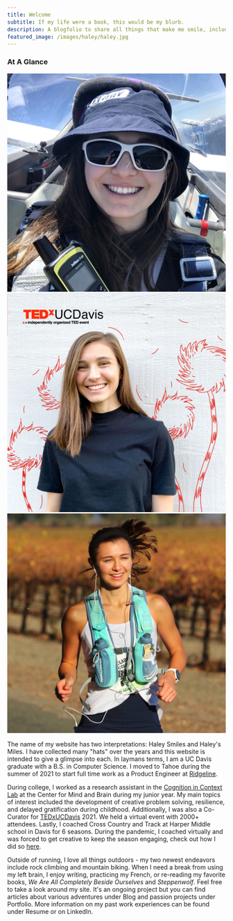 ```yaml
---
title: Welcome
subtitle: If my life were a book, this would be my blurb.
description: A blogfolio to share all things that make me smile, including running many miles
featured_image: /images/haley/haley.jpg
---
```


### At A Glance

<div class="gallery" data-columns="3">
    <img src="/images/haley/haley-flight.jpg">
    <img src="/images/haley/haley-ted.jpg">
    <img src="/images/haley/haley-20-miles.jpg">
</div>

The name of my website has two interpretations: Haley Smiles and Haley's Miles. I have collected many "hats" over the years and this website is intended to give a glimpse into each. In laymans terms, I am a UC Davis graduate with a B.S. in Computer Science. I moved to Tahoe during the summer of 2021 to start full time work as a Product Engineer at [Ridgeline](https://www.ridgelineapps.com).

During college, I worked as a research assistant in the [Cognition in Context Lab](https://cognitionincontext.ucdavis.edu) at the Center for Mind and Brain during my junior year. My main topics of interest included the development of creative problem solving, resilience, and delayed gratification during childhood. Additionally, I was also a Co-Curator for [TEDxUCDavis](http://www.tedxucdavis.org) 2021. We held a virtual event with 2000+ attendees. Lastly, I coached Cross Country and Track at Harper Middle school in Davis for 6 seasons. During the pandemic, I coached virtually and was forced to get creative to keep the season engaging, check out how I did so [here](https://www.davisenterprise.com/sports/harper-harriers-map-out-a-unique-thank-you-to-workers/). 

Outside of running, I love all things outdoors - my two newest endeavors include rock climbing and mountain biking. When I need a break from using my left brain, I enjoy writing, practicing my French, or re-reading my favorite books, *We Are All Completely Beside Ourselves* and *Steppenwolf*. Feel free to take a look around my site. It's an ongoing project but you can find articles about various adventures under Blog and passion projects under Portfolio. More information on my past work experiences can be found under Resume or on LinkedIn.